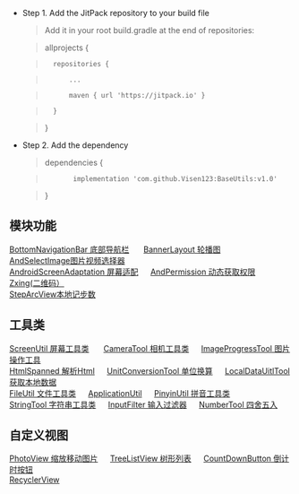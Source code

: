  * Step 1. Add the JitPack repository to your build file
    >Add it in your root build.gradle at the end of repositories:  
    
    >	allprojects {  
    
    >		repositories {  
    
    >			...  
    
    >			maven { url 'https://jitpack.io' }  
    
    >		}  
    
    >	}  
    
 * Step 2. Add the dependency
    >	dependencies {  
    
    >	         implementation 'com.github.Visen123:BaseUtils:v1.0' 
    
    >	}
 ## 模块功能
  [BottomNavigationBar 底部导航栏](https://github.com/Visen123/BaseUtils/wiki/BottomNavigationBar) &ensp;  &ensp;
  [BannerLayout 轮播图](https://github.com/Visen123/BaseUtils/wiki/BannerLayout) &ensp;  &ensp;
  [AndSelectImage图片视频选择器](https://github.com/Visen123/BaseUtils/wiki/AndSelectImage)&ensp;  &ensp;<br/>
[AndroidScreenAdaptation 屏幕适配](https://github.com/Visen123/BaseUtils/wiki/AndroidScreenAdaptation)&ensp;  &ensp;
[AndPermission 动态获取权限](https://github.com/Visen123/BaseUtils/wiki/AndPermission)&ensp;  &ensp;
[Zxing(二维码）](https://github.com/Visen123/BaseUtils/wiki/Zxing)&ensp;  &ensp; <br/>
[StepArcView本地记步数](https://github.com/Visen123/BaseUtils/tree/master/app/src/main/java/com/yanyiyun/baseutils/step)&ensp;  &ensp;
 ## 工具类
[ScreenUtil 屏幕工具类](https://github.com/Visen123/BaseUtils/wiki/ScreenUitl) &ensp;  &ensp;
[CameraTool 相机工具类](https://github.com/Visen123/BaseUtils/wiki/CameraTool)&ensp;  &ensp;
[ImageProgressTool 图片操作工具](https://github.com/Visen123/BaseUtils/wiki/ImageProgressTool)&ensp;  &ensp; <br/>
[HtmlSpanned 解析Html](https://github.com/Visen123/BaseUtils/wiki/HtmlSpanned)&ensp;  &ensp;
[UnitConversionTool 单位换算](https://github.com/Visen123/BaseUtils/wiki/UnitConversionTool)&ensp;  &ensp;
[LocalDataUitlTool 获取本地数据](https://github.com/Visen123/BaseUtils/wiki/LocalDataUitlTool)&ensp;  &ensp;<br/>
[FileUtil 文件工具类](https://github.com/Visen123/BaseUtils/wiki/FileUtil)&ensp;  &ensp;
[ApplicationUtil](https://github.com/Visen123/BaseUtils/wiki/ApplicationUtil)&ensp;  &ensp;
[PinyinUtil 拼音工具类](https://github.com/Visen123/BaseUtils/wiki/PinyinUtil)&ensp;  &ensp;<br/>
[StringTool 字符串工具类](https://github.com/Visen123/BaseUtils/wiki/StringTool)&ensp;  &ensp;
[InputFilter 输入过滤器](https://github.com/Visen123/BaseUtils/wiki/InputFilter)&ensp;  &ensp;
[NumberTool 四舍五入](https://github.com/Visen123/BaseUtils/wiki/NumberTool)&ensp;  &ensp;<br/>
## 自定义视图
[PhotoView 缩放移动图片](https://github.com/Visen123/BaseUtils/wiki/PhotoView)&ensp;  &ensp;
[TreeListView 树形列表](https://github.com/Visen123/BaseUtils/wiki/TreeListView)&ensp;  &ensp;
[CountDownButton 倒计时按钮](https://github.com/Visen123/BaseUtils/wiki/CountDownButton)&ensp;  &ensp;<br/>
[RecyclerView](https://github.com/Visen123/BaseUtils/wiki/RecyclerView)&ensp;  &ensp;
